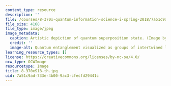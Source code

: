 ```yaml
---
content_type: resource
description: ''
file: /courses/8-370x-quantum-information-science-i-spring-2018/7a51c9ad733e4b009ac3cfecfd29441c_8-370xS18-th.jpg
file_size: 4168
file_type: image/jpeg
image_metadata:
  caption: Artistic depiction of quantum superposition state. (Image by Isaac Chuang.)
  credit: ''
  image-alt: Quantum entanglement visualized as groups of intertwined lines.
learning_resource_types: []
license: https://creativecommons.org/licenses/by-nc-sa/4.0/
ocw_type: OCWImage
resourcetype: Image
title: 8-370xS18-th.jpg
uid: 7a51c9ad-733e-4b00-9ac3-cfecfd29441c
---
```

